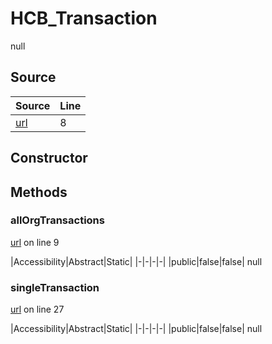 # HCB_Transaction

null
## Source
|Source|Line|
|-|-|
|[url](https://github.com/devramsean0/hcb.js/blob/20ec8c6/src/api_endpoints/transaction.ts#L8)|8|
## Constructor
## Methods
### allOrgTransactions
[url](https://github.com/devramsean0/hcb.js/blob/20ec8c6/src/api_endpoints/transaction.ts#L9) on line 9  

|Accessibility|Abstract|Static|
|-|-|-|-|
|public|false|false|
null

### singleTransaction
[url](https://github.com/devramsean0/hcb.js/blob/20ec8c6/src/api_endpoints/transaction.ts#L27) on line 27  

|Accessibility|Abstract|Static|
|-|-|-|-|
|public|false|false|
null
